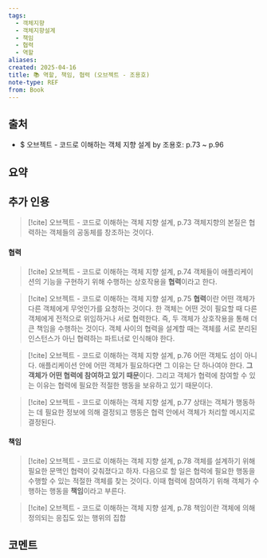 ```yaml
---
tags:
  - 객체지향
  - 객체지향설계
  - 책임
  - 협력
  - 역할
aliases: 
created: 2025-04-16
title: 📚 역할, 책임, 협력 (오브젝트 - 조용호)
note-type: REF
from: Book
---
```


## 출처

- $ 오브젝트 - 코드로 이해하는 객체 지향 설계 by 조용호: p.73 ~ p.96

## 요약

## 추가 인용

>[!cite] 오브젝트 - 코드로 이해하는 객체 지향 설계, p.73
>객체지향의 본질은 협력하는 객체들의 공동체를 창조하는 것이다.

#### 협력

> [!cite] 오브젝트 - 코드로 이해하는 객체 지향 설계, p.74
> 객체들이 애플리케이션의 기능을 구현하기 위해 수행하는 상호작용을 **협력**이라고 한다.

> [!cite] 오브젝트 - 코드로 이해하는 객체 지향 설계, p.75
> **협력**이란 어떤 객체가 다른 객체에게 무엇인가를 요청하는 것이다. 한 객체는 어떤 것이 필요할 때 다른 객체에게 전적으로 위임하거나 서로 협력한다. 즉, 두 객체가 상호작용을 통해 더 큰 책임을 수행하는 것이다. 객체 사이의 협력을 설계할 때는 객체를 서로 분리된 인스턴스가 아닌 협력하는 파트너로 인식해야 한다.

> [!cite] 오브젝트 - 코드로 이해하는 객체 지향 설계, p.76
> 어떤 객체도 섬이 아니다. 애플리케이션 안에 어떤 객체가 필요하다면 그 이유는 단 하나여야 한다. **그 객체가 어떤 협력에 참여하고 있기 때문**이다. 그리고 객체가 협력에 참여할 수 있는 이유는 협력에 필요한 적절한 행동을 보유하고 있기 때문이다.

> [!cite] 오브젝트 - 코드로 이해하는 객체 지향 설계, p.77
> 상태는 객체가 행동하는 데 필요한 정보에 의해 결정되고 행동은 협력 안에서 객체가 처리할 메시지로 결정된다.

#### 책임

> [!cite] 오브젝트 - 코드로 이해하는 객체 지향 설계, p.78
> 객체를 설계하기 위해 필요한 문맥인 협력이 갖춰졌다고 하자. 다음으로 할 일은 협력에 필요한 행동을 수행할 수 있는 적절한 객체를 찾는 것이다. 이때 협력에 참여하기 위해 객체가 수행하는 행동을 **책임**이라고 부른다.

> [!cite] 오브젝트 - 코드로 이해하는 객체 지향 설계, p.78
> 책임이란 객체에 의해 정의되는 응집도 있는 행위의 집합



## 코멘트